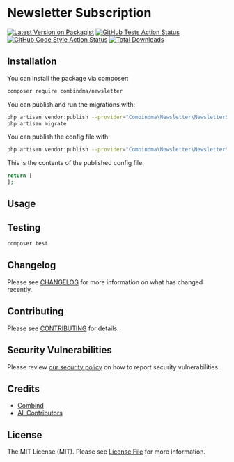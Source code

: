 # Newsletter Subscription

[![Latest Version on Packagist](https://img.shields.io/packagist/v/combindma/newsletter.svg?style=flat-square)](https://packagist.org/packages/combindma/newsletter)
[![GitHub Tests Action Status](https://img.shields.io/github/workflow/status/combindma/newsletter/run-tests?label=tests)](https://github.com/combindma/newsletter/actions?query=workflow%3ATests+branch%3Amaster)
[![GitHub Code Style Action Status](https://img.shields.io/github/workflow/status/combindma/newsletter/Check%20&%20fix%20styling?label=code%20style)](https://github.com/combindma/newsletter/actions?query=workflow%3A"Check+%26+fix+styling"+branch%3Amaster)
[![Total Downloads](https://img.shields.io/packagist/dt/combindma/newsletter.svg?style=flat-square)](https://packagist.org/packages/combindma/newsletter)

## Installation

You can install the package via composer:

```bash
composer require combindma/newsletter
```

You can publish and run the migrations with:

```bash
php artisan vendor:publish --provider="Combindma\Newsletter\NewsletterServiceProvider" --tag="newsletter-migrations"
php artisan migrate
```

You can publish the config file with:
```bash
php artisan vendor:publish --provider="Combindma\Newsletter\NewsletterServiceProvider" --tag="newsletter-config"
```

This is the contents of the published config file:

```php
return [
];
```

## Usage


## Testing

```bash
composer test
```

## Changelog

Please see [CHANGELOG](CHANGELOG.md) for more information on what has changed recently.

## Contributing

Please see [CONTRIBUTING](.github/CONTRIBUTING.md) for details.

## Security Vulnerabilities

Please review [our security policy](../../security/policy) on how to report security vulnerabilities.

## Credits

- [Combind](https://github.com/combindma)
- [All Contributors](../../contributors)

## License

The MIT License (MIT). Please see [License File](LICENSE.md) for more information.
